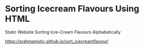 # Sorting Icecream Flavours Using HTML
Static Website Sorting Icre-Cream Flavours Alphabetically

https://srahmanistic.github.io/sort_icecreamflavour/
